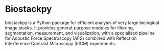 # Biostackpy
biostackpy is a Python package for efficient analysis of very large biological image stacks. It provides general-purpose modules for filtering, segmentation, measurement, and visualization, with a specialized pipeline for Acoustic Force Spectroscopy (AFS) combined with Reflection Interference Contrast Microscopy (RICM) experiments.
